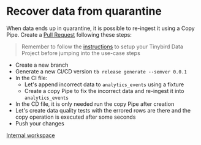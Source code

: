 # Recover data from quarantine

When data ends up in quarantine, it is possible to re-ingest it using a Copy Pipe. Create a [Pull Request](https://github.com/tinybirdco/use-case-examples/pull/13) following these steps:

> Remember to follow the [instructions](../README.md) to setup your Tinybird Data Project before jumping into the use-case steps

- Create a new branch
- Generate a new CI/CD version `tb release generate --semver 0.0.1`
- In the CI file:
    - Let's append incorrect data to `analytics_events` using a fixture
    - Create a copy Pipe to fix the incorrect data and re-ingest it into `analytics_events`
- In the CD file, it is only needed run the copy Pipe after creation
- Let's create data quality tests with the errored rows are there and the copy operation is executed after some seconds
- Push your changes


[Internal workspace](https://ui.tinybird.co/dc247b6f-ce82-4bf0-bd22-50b1b0fd000a/dashboard)

